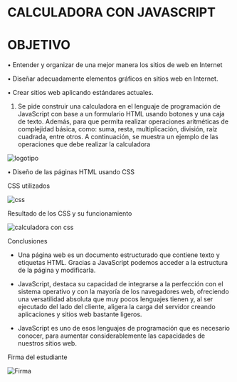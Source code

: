 # CALCULADORA CON JAVASCRIPT

# OBJETIVO
• Entender y organizar de una mejor manera los sitios de web en Internet

• Diseñar adecuadamente elementos gráficos en sitios web en Internet.

• Crear sitios web aplicando estándares actuales.


1. Se pide construir una calculadora en el lenguaje de programación de JavaScript con base a un formulario HTML usando botones y una caja de texto. Además, para que permita realizar operaciones aritméticas de complejidad básica, como: suma, resta, multiplicación, división, raíz cuadrada, entre otros. A continuación, se muestra un ejemplo de las operaciones que debe realizar la calculadora

![logotipo](https://user-images.githubusercontent.com/34014602/58106824-59a4a880-7bae-11e9-930f-4e8a4d39b491.png)

• Diseño de las páginas HTML usando CSS

CSS utilizados

![css](https://user-images.githubusercontent.com/34014602/58107409-62e24500-7baf-11e9-8d93-f7022cad60a0.png)

Resultado de los CSS y su funcionamiento

![calculadora con css](https://user-images.githubusercontent.com/34014602/58107472-87d6b800-7baf-11e9-9d80-823583e0c31a.png)

Conclusiones 

- Una página web es un documento estructurado que contiene texto y etiquetas HTML. Gracias a JavaScript podemos acceder a la estructura de la página y modificarla.

- JavaScript, destaca su capacidad de integrarse a la perfección con el sistema operativo y con la mayoría de los navegadores web, ofreciendo una versatilidad absoluta que muy pocos lenguajes tienen y, al ser ejecutado del lado del cliente, aligera la carga del servidor creando aplicaciones y sitios web bastante ligeros.

- JavaScript es uno de esos lenguajes de programación que es necesario conocer, para aumentar considerablemente  las capacidades de nuestros sitios web.

Firma del estudiante

![Firma](https://user-images.githubusercontent.com/34014602/58108106-d89ae080-7bb0-11e9-9ac4-28723a9a7dae.png)
